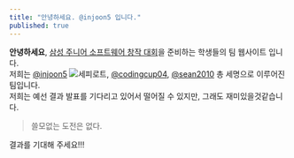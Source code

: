 ```yaml
---
title: "안녕하세요. @injoon5 입니다."
published: true
---
```


**안녕하세요**, [삼성 주니어 소프트웨어 창작 대회](https://juniorsoftwarecup.com)을 준비하는 학생들의 팀 웹사이트 입니다.<br>
저희는 [@injoon5](https://github.com/injoon5) ![세피로트](https://avatars2.githubusercontent.com/u/52849281?s=50&v=4 "툴팁 메시지. 이 부분은 생략해도 됩니다."), [@codingcup04](https://github.com/codingcup04), [@sean2010](https://github.com/sean2010) 총 세명으로 이루어진 팀입니다.<br>
저희는 예선 결과 발표를 기다리고 있어서 떨어질 수 있지만, 그래도 재미있을것같습니다.<br>

> 쓸모없는 도전은 없다.

결과를 기대해 주세요!!!
